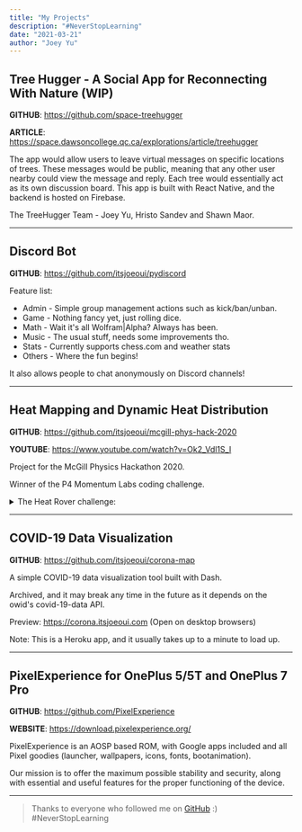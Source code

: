 ```yaml
---
title: "My Projects"
description: "#NeverStopLearning"
date: "2021-03-21"
author: "Joey Yu"
---
```


## Tree Hugger - A Social App for Reconnecting With Nature (WIP)

**GITHUB**: https://github.com/space-treehugger

**ARTICLE**: https://space.dawsoncollege.qc.ca/explorations/article/treehugger

The app would allow users to leave virtual messages on specific locations of trees. These messages would be public, meaning that any other user nearby could view the message and reply. Each tree would essentially act as its own discussion board. This app is built with React Native, and the backend is hosted on Firebase.

The TreeHugger Team - Joey Yu, Hristo Sandev and Shawn Maor.

---

## Discord Bot

**GITHUB**: https://github.com/itsjoeoui/pydiscord

Feature list:

- Admin - Simple group management actions such as kick/ban/unban.
- Game - Nothing fancy yet, just rolling dice.
- Math - Wait it's all Wolfram|Alpha? Always has been.
- Music - The usual stuff, needs some improvements tho.
- Stats - Currently supports chess.com and weather stats
- Others - Where the fun begins!

It also allows people to chat anonymously on Discord channels!

---

## Heat Mapping and Dynamic Heat Distribution

**GITHUB**: https://github.com/itsjoeoui/mcgill-phys-hack-2020

**YOUTUBE**: https://www.youtube.com/watch?v=Ok2_Vdl1S_I

Project for the McGill Physics Hackathon 2020.

Winner of the P4 Momentum Labs coding challenge.

<details>
<summary>The Heat Rover challenge:</summary>

1. A warm up problem!
   The robotics environment represents a uniform, square 2D plate of unknown dimensions at a fixed time. A heat source was located at the centre of the plate. Hackers were asked to use the ultrasonic sensor to measure distances and the temperature sensor to make a heat map of the plate using the robot as a rover. There are more efficient ways to do this in the real world of course, but they are not as fun!

2. Now for some #physics​!
   Using the heat map made from the rover data as initial conditions for the 2D plate, and assuming the plate is isolated with the source removed, hackers were asked to simulate the heat transfer in the plate.

</details>

---

## COVID-19 Data Visualization

**GITHUB**: https://github.com/itsjoeoui/corona-map

A simple COVID-19 data visualization tool built with Dash.

Archived, and it may break any time in the future as it depends on the owid's covid-19-data API.

Preview: https://corona.itsjoeoui.com (Open on desktop browsers)

Note: This is a Heroku app, and it usually takes up to a minute to load up.

---

## PixelExperience for OnePlus 5/5T and OnePlus 7 Pro

**GITHUB**: https://github.com/PixelExperience

**WEBSITE**: https://download.pixelexperience.org/

PixelExperience is an AOSP based ROM, with Google apps included and all Pixel goodies (launcher, wallpapers, icons, fonts, bootanimation).

Our mission is to offer the maximum possible stability and security, along with essential and useful features for the proper functioning of the device.

---

> Thanks to everyone who followed me on [GitHub](https://github.com/itsjoeoui) :) #NeverStopLearning
